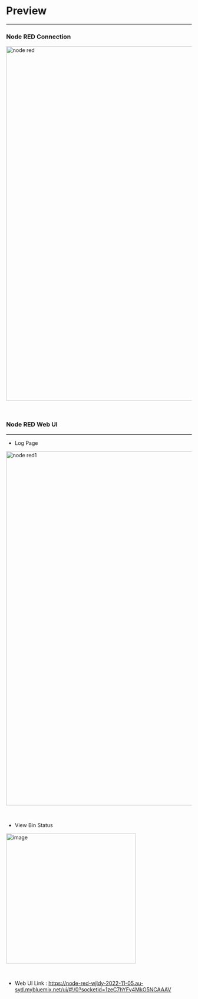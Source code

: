 # Preview
-----------------------------------------------------------------------------------------------------------------------------------------------------------------------

### Node RED Connection 
<img width="960" alt="node red" src="https://user-images.githubusercontent.com/101011054/201967109-b9f79f6b-3432-45a2-a9c7-ceba78050db7.png">

<p>&nbsp;</p>

### Node RED Web UI
-----------------------------------------------------------------------------------------------------------------------------------------------------------------------

* Log Page 

<img width="959" alt="node red1" src="https://user-images.githubusercontent.com/101011054/201967310-b354f36e-2150-4276-9cf9-e0af3f992a68.png">

<p>&nbsp;</p>


* View Bin Status

<img width="352" alt="image" src="https://user-images.githubusercontent.com/101011054/201968152-e78ed8bd-fe76-4d4f-ad67-c570c3a1bfda.png">

<p>&nbsp;</p>

* Web UI Link : https://node-red-wjldy-2022-11-05.au-syd.mybluemix.net/ui/#!/0?socketid=1zeC7hYFy4MkO5NCAAAV
